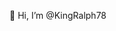 👋 Hi, I’m @KingRalph78

<!---
KingRalph78/KingRalph78 is a ✨ special ✨ repository because its `README.md` (this file) appears on your GitHub profile.
You can click the Preview link to take a look at your changes.
--->

